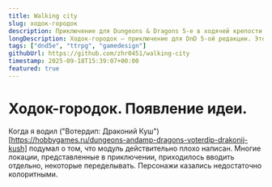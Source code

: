 ```yaml
---
title: Walking city
slug: ходок-городок
description: Приключение для Dungeons & Dragons 5-e в ходячей крепости. 
longDescription: Ходок-городок — приключение для DnD 5-ой редакции. Это история про небольшое расследование случившегося в старинном ходячем городе времён Чумы Заклинаний. Что таит в себе такой реликт? Как этот город был построен? Почему все ещё держится спустя столько лет и неизменно куда-то держит путь? Это и предстоит узнать авантюристам.
tags: ["dnd5e", "ttrpg", "gamedesign"]
githubUrl: https://github.com/zhr0451/walking-city
timestamp: 2025-09-18T15:39:07+00:00
featured: true
---
```


# Ходок-городок. Появление идеи. 

Когда я водил ("Вотердип: Драконий Куш")[https://hobbygames.ru/dungeons-andamp-dragons-voterdip-drakonij-kush] подумал о том, что модуль действительно плохо написан. Многие локации, представленные в приключении, приходилось вводить отдельно, некоторые переделывать. Персонажи казались недостаточно колоритными. 